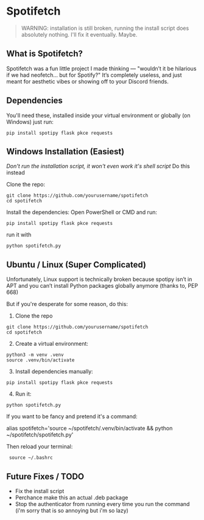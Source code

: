 # Spotifetch

>   WARNING: installation is still broken, running the install script does absolutely nothing. I'll fix it eventually. Maybe.

## What is Spotifetch?

Spotifetch was a fun little project I made thinking — "wouldn’t it be hilarious if we had neofetch… but for Spotify?"
It’s completely useless, and just meant for aesthetic vibes or showing off to your Discord friends.


## Dependencies

You'll need these, installed inside your virtual environment or globally (on Windows) just run:

```
pip install spotipy flask pkce requests
```

## Windows Installation (Easiest)

*Don't run the installation script, it won't even work it's shell script*
Do this instead


Clone the repo:
```
git clone https://github.com/yourusername/spotifetch
cd spotifetch
```

Install the dependencies:
Open PowerShell or CMD and run:
```
pip install spotipy flask pkce requests
```
run it with

```
python spotifetch.py
```


## Ubuntu / Linux (Super Complicated)

Unfortunately, Linux support is technically broken because spotipy isn’t in APT and you can’t install Python packages globally anymore (thanks to, PEP 668)

But if you're desperate for some reason, do this:

1. Clone the repo
```
git clone https://github.com/yourusername/spotifetch
cd spotifetch
```

2. Create a virtual environment:

```
python3 -m venv .venv
source .venv/bin/activate
```

3. Install dependencies manually:

```
pip install spotipy flask pkce requests
```

4. Run it:

```
python spotifetch.py
```

If you want to be fancy and pretend it's a command:

alias spotifetch='source ~/spotifetch/.venv/bin/activate && python ~/spotifetch/spotifetch.py'

Then reload your terminal:
```
 source ~/.bashrc
```

## Future Fixes / TODO
- Fix the install script
- Perchance make this an actual .deb package
- Stop the authenticator from running every time you run the command (i'm sorry that is so annoying but i'm so lazy)
